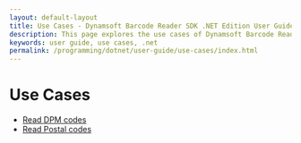 ```yaml
---
layout: default-layout
title: Use Cases - Dynamsoft Barcode Reader SDK .NET Edition User Guide
description: This page explores the use cases of Dynamsoft Barcode Reader .NET Edition.
keywords: user guide, use cases, .net
permalink: /programming/dotnet/user-guide/use-cases/index.html
---
```


# Use Cases

* [Read DPM codes]({{site.usecases}}read-dpm-codes.html?lang=csharp)
* [Read Postal codes]({{site.usecases}}read-postal-codes.html?lang=csharp)
